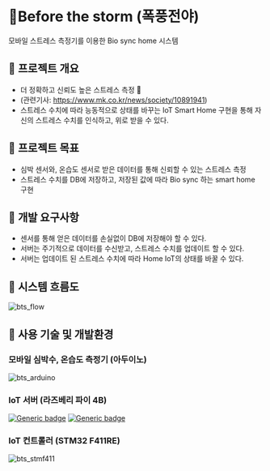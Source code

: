 # 🚨Before the storm (폭풍전야)
모바일 스트레스 측정기를 이용한 Bio sync home 시스템

## 📌 프로젝트 개요
- 더 정확하고 신뢰도 높은 스트레스 측정   🚨
- (관련기사: https://www.mk.co.kr/news/society/10891941)
- 스트레스 수치에 따라 능동적으로 상태를 바꾸는 IoT Smart Home 구현을 통해 자신의 스트레스 수치를 인식하고, 위로 받을 수 있다.
  
## 📌 프로젝트 목표
- 심박 센서와, 온습도 센서로 받은 데이터를 통해 신뢰할 수 있는 스트레스 측정
- 스트레스 수치를 DB에 저장하고, 저장된 값에 따라 Bio sync 하는 smart home 구현 

## 📌 개발 요구사항
- 센서를 통해 얻은 데이터를 손실없이 DB에 저장해야 할 수 있다.
- 서버는 주기적으로 데이터를 수신받고, 스트레스 수치를 업데이트 할 수 있다.
- 서버는 업데이트 된 스트레스 수치에 따라 Home IoT의 상태를 바꿀 수 있다.

## 📌 시스템 흐름도
![bts_flow](https://github.com/user-attachments/assets/d485a47f-1880-49fe-bbe4-191e1bce61ea)


## 📌 사용 기술 및 개발환경
### 모바일 심박수, 온습도 측정기 (아두이노)
![bts_arduino](https://github.com/user-attachments/assets/d7ad8aac-84a6-43c1-aa8c-3bf327f37cc0)

### IoT 서버 (라즈베리 파이 4B)
[![Generic badge](https://img.shields.io/badge/Raspbian-Bookworm-red.svg)](https://shields.io/)
[![Generic badge](https://img.shields.io/badge/MariaDB-15.1-green.svg)](https://shields.io/)

### IoT 컨트롤러 (STM32 F411RE)
![bts_stmf411](https://github.com/user-attachments/assets/939b8757-04b6-4121-8f39-463907ad4b75)
